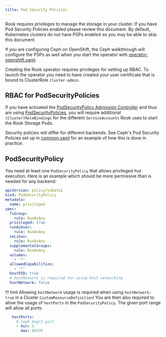 ```yaml
---
title: Pod Security Policies
---
```


Rook requires privileges to manage the storage in your cluster. If you have Pod Security Policies enabled
please review this document. By default, Kubernetes clusters do not have PSPs enabled so you may
be able to skip this document.

If you are configuring Ceph on OpenShift, the Ceph walkthrough will configure the PSPs as well
when you start the operator with [operator-openshift.yaml](https://github.com/koor-tech/koor/blob/master/deploy/examples/operator-openshift.yaml).

Creating the Rook operator requires privileges for setting up RBAC. To launch the operator you need to have created your user certificate that is bound to ClusterRole `cluster-admin`.

## RBAC for PodSecurityPolicies

If you have activated the [PodSecurityPolicy Admission Controller](https://kubernetes.io/docs/admin/admission-controllers/#podsecuritypolicy) and thus are
using [PodSecurityPolicies](https://kubernetes.io/docs/concepts/policy/pod-security-policy/), you will require additional `(Cluster)RoleBindings`
for the different `ServiceAccounts` Rook uses to start the Rook Storage Pods.

Security policies will differ for different backends. See Ceph's Pod Security Policies set up in
[common.yaml](https://github.com/koor-tech/koor/blob/master/deploy/examples/common.yaml)
for an example of how this is done in practice.

## PodSecurityPolicy

You need at least one `PodSecurityPolicy` that allows privileged `Pod` execution. Here is an example
which should be more permissive than is needed for any backend:

```yaml
apiVersion: policy/v1beta1
kind: PodSecurityPolicy
metadata:
  name: privileged
spec:
  fsGroup:
    rule: RunAsAny
  privileged: true
  runAsUser:
    rule: RunAsAny
  seLinux:
    rule: RunAsAny
  supplementalGroups:
    rule: RunAsAny
  volumes:
    - '*'
  allowedCapabilities:
    - '*'
  hostPID: true
  # hostNetwork is required for using host networking
  hostNetwork: false
```

!!! hint
    Allowing `hostNetwork` usage is required when using `hostNetwork: true` in a Cluster `CustomResourceDefinition`!
    You are then also required to allow the usage of `hostPorts` in the `PodSecurityPolicy`. The given
    port range will allow all ports:

```yaml
   hostPorts:
     # Ceph msgr2 port
     - min: 1
       max: 65535
```
